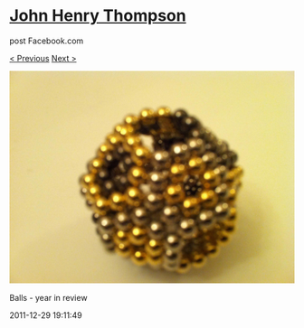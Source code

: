 # [John Henry Thompson](../README.md)
post Facebook.com

[< Previous](2011-12-29-7.md) [Next >](2011-12-29-9.md)

[![](../media/2011-12-29/Balls-year-in-review-7.jpg)](../README.md)

Balls - year in review

2011-12-29 19:11:49
